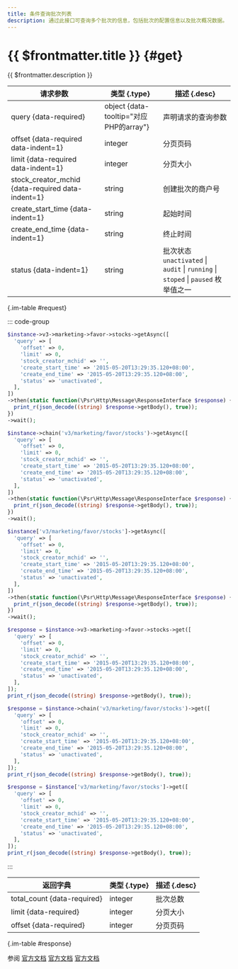 ```yaml
---
title: 条件查询批次列表
description: 通过此接口可查询多个批次的信息，包括批次的配置信息以及批次概况数据。
---
```


# {{ $frontmatter.title }} {#get}

{{ $frontmatter.description }}

| 请求参数 | 类型 {.type} | 描述 {.desc}
| --- | --- | ---
| query {data-required} | object {data-tooltip="对应PHP的array"} | 声明请求的查询参数
| offset {data-required data-indent=1} | integer | 分页页码
| limit {data-required data-indent=1} | integer | 分页大小
| stock_creator_mchid {data-required data-indent=1} | string | 创建批次的商户号
| create_start_time {data-indent=1} | string | 起始时间
| create_end_time {data-indent=1} | string | 终止时间
| status {data-indent=1} | string | 批次状态<br/>`unactivated` \| `audit` \| `running` \| `stoped` \| `paused` 枚举值之一

{.im-table #request}

::: code-group

```php [异步纯链式]
$instance->v3->marketing->favor->stocks->getAsync([
  'query' => [
    'offset' => 0,
    'limit' => 0,
    'stock_creator_mchid' => '',
    'create_start_time' => '2015-05-20T13:29:35.120+08:00',
    'create_end_time' => '2015-05-20T13:29:35.120+08:00',
    'status' => 'unactivated',
  ],
])
->then(static function(\Psr\Http\Message\ResponseInterface $response) {
  print_r(json_decode((string) $response->getBody(), true));
})
->wait();
```

```php [异步声明式]
$instance->chain('v3/marketing/favor/stocks')->getAsync([
  'query' => [
    'offset' => 0,
    'limit' => 0,
    'stock_creator_mchid' => '',
    'create_start_time' => '2015-05-20T13:29:35.120+08:00',
    'create_end_time' => '2015-05-20T13:29:35.120+08:00',
    'status' => 'unactivated',
  ],
])
->then(static function(\Psr\Http\Message\ResponseInterface $response) {
  print_r(json_decode((string) $response->getBody(), true));
})
->wait();
```

```php [异步属性式]
$instance['v3/marketing/favor/stocks']->getAsync([
  'query' => [
    'offset' => 0,
    'limit' => 0,
    'stock_creator_mchid' => '',
    'create_start_time' => '2015-05-20T13:29:35.120+08:00',
    'create_end_time' => '2015-05-20T13:29:35.120+08:00',
    'status' => 'unactivated',
  ],
])
->then(static function(\Psr\Http\Message\ResponseInterface $response) {
  print_r(json_decode((string) $response->getBody(), true));
})
->wait();
```

```php [同步纯链式]
$response = $instance->v3->marketing->favor->stocks->get([
  'query' => [
    'offset' => 0,
    'limit' => 0,
    'stock_creator_mchid' => '',
    'create_start_time' => '2015-05-20T13:29:35.120+08:00',
    'create_end_time' => '2015-05-20T13:29:35.120+08:00',
    'status' => 'unactivated',
  ],
]);
print_r(json_decode((string) $response->getBody(), true));
```

```php [同步声明式]
$response = $instance->chain('v3/marketing/favor/stocks')->get([
  'query' => [
    'offset' => 0,
    'limit' => 0,
    'stock_creator_mchid' => '',
    'create_start_time' => '2015-05-20T13:29:35.120+08:00',
    'create_end_time' => '2015-05-20T13:29:35.120+08:00',
    'status' => 'unactivated',
  ],
]);
print_r(json_decode((string) $response->getBody(), true));
```

```php [同步属性式]
$response = $instance['v3/marketing/favor/stocks']->get([
  'query' => [
    'offset' => 0,
    'limit' => 0,
    'stock_creator_mchid' => '',
    'create_start_time' => '2015-05-20T13:29:35.120+08:00',
    'create_end_time' => '2015-05-20T13:29:35.120+08:00',
    'status' => 'unactivated',
  ],
]);
print_r(json_decode((string) $response->getBody(), true));
```

:::

| 返回字典 | 类型 {.type} | 描述 {.desc}
| --- | --- | ---
| total_count {data-required} | integer | 批次总数
| limit {data-required} | integer | 分页大小
| offset {data-required} | integer | 分页页码

{.im-table #response}

参阅 [官方文档](https://pay.weixin.qq.com/docs/merchant/apis/cash-coupons/stock/list-stocks.html) [官方文档](https://pay.weixin.qq.com/docs/partner/apis/cash-coupons/stock/list-stocks.html) [官方文档](https://pay.weixin.qq.com/wiki/doc/apiv3/wxpay/marketing/convention/chapter3_4.shtml)
